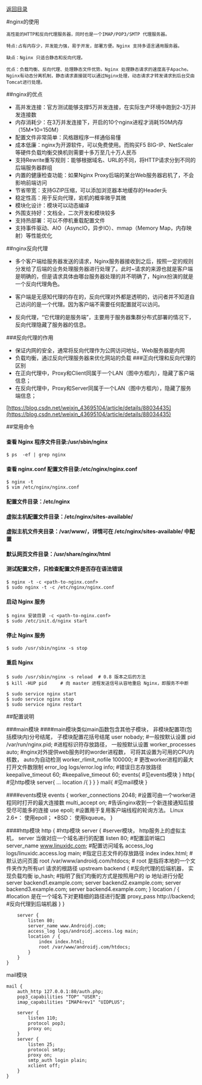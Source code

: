<p>
    <a href="#" onclick="refreshContent('service')">返回目录</a>
</p>

#nginx的使用
    
    高性能的HTTP和反向代理服务器，同时也是一个IMAP/POP3/SMTP 代理服务器。
    
    特点:占有内存少，并发能力强，易于开发，部署方便。Nginx 支持多语言通用服务器。
    
    缺点：Nginx 只适合静态和反向代理。
    
    优点：负载均衡、反向代理、处理静态文件优势。Nginx 处理静态请求的速度高于Apache。
    Nginx有动态分离机制，静态请求直接就可以通过Nginx处理，动态请求才转发请求到后台交由Tomcat进行处理。


##nginx的优点
- 高并发连接：官方测试能够支撑5万并发连接，在实际生产环境中跑到2-3万并发连接数
- 内存消耗少：在3万并发连接下，开启的10个nginx进程才消耗150M内存（15M*10=150M）
- 配置文件非常简单：风格跟程序一样通俗易懂
- 成本低廉：nginx为开源软件，可以免费使用。而购买F5 BIG-IP、NetScaler等硬件负载均衡交换机则需要十多万至几十万人民币
- 支持Rewrite重写规则：能够根据域名、URL的不同，将HTTP请求分到不同的后端服务器群组
- 内置的健康检查功能：如果Nginx Proxy后端的某台Web服务器宕机了，不会影响前端访问
- 节省带宽：支持GZIP压缩，可以添加浏览器本地缓存的Header头
- 稳定性高：用于反向代理，宕机的概率微乎其微
- 模块化设计：模块可以动态编译
- 外围支持好：文档全，二次开发和模块较多
- 支持热部署：可以不停机重载配置文件
- 支持事件驱动、AIO（AsyncIO，异步IO）、mmap（Memory Map，内存映射）等性能优化

##nginx反向代理
- 多个客户端给服务器发送的请求，Nginx服务器接收到之后，按照一定的规则分发给了后端的业务处理服务器进行处理了。此时~请求的来源也就是客户端是明确的，但是请求具体由哪台服务器处理的并不明确了，Nginx扮演的就是一个反向代理角色。

- 客户端是无感知代理的存在的，反向代理对外都是透明的，访问者并不知道自己访问的是一个代理。因为客户端不需要任何配置就可以访问。

- 反向代理，“它代理的是服务端”，主要用于服务器集群分布式部署的情况下，反向代理隐藏了服务器的信息。

###反向代理的作用
- 保证内网的安全，通常将反向代理作为公网访问地址，Web服务器是内网
- 负载均衡，通过反向代理服务器来优化网站的负载
###正向代理和反向代理的区别
- 在正向代理中，Proxy和Client同属于一个LAN（图中方框内），隐藏了客户端信息；
- 在反向代理中，Proxy和Server同属于一个LAN（图中方框内），隐藏了服务端信息；


[https://blog.csdn.net/weixin_43695104/article/details/88034435](https://blog.csdn.net/weixin_43695104/article/details/88034435)



##常用命令

#### 查看 Nginx 程序文件目录:/usr/sbin/nginx
    $ ps  -ef | grep nginx

#### 查看 nginx.conf 配置文件目录:/etc/nginx/nginx.conf
    $ nginx -t                 
    $ vim /etc/nginx/nginx.conf

#### 配置文件目录：/etc/nginx

#### 虚拟主机配置文件目录：/etc/nginx/sites-available/
#### 虚拟主机文件夹目录：/var/www/，详情可在 /etc/nginx/sites-available/ 中配置
#### 默认网页文件目录：/usr/share/nginx/html

#### 测试配置文件，只检查配置文件是否存在语法错误
    $ nginx -t -c <path-to-nginx.conf>
    $ sudo nginx -t -c /etc/nginx/nginx.conf

#### 启动 Nginx 服务
    $ nginx 安装目录 -c <path-to-nginx.conf>
    $ sudo /etc/init.d/nginx start

#### 停止 Nginx 服务
    $ sudo /usr/sbin/nginx -s stop 

#### 重启 Nginx 
    $ sudo /usr/sbin/nginx -s reload  # 0.8 版本之后的方法
    $ kill -HUP pid     # 向 master 进程发送信号从容地重启 Nginx，即服务不中断
    
    $ sudo service nginx start
    $ sudo service nginx stop
    $ sudo service nginx restart


##配置说明

###main模块
####main模块类似main函数包含其他子模块， 非模块配置项(包括模块内)分号结尾， 子模块配置花括号结尾
    user nobady; #一般按默认设置
    pid /var/run/nginx.pid; #进程标识符存放路径， 一般按默认设置
    worker_processes auto; #nginx对外提供web服务时的worder进程数， 可将其设置为可用的CPU内核数， auto为自动检测
    worker_rlimit_nofile 100000; # 更改worker进程的最大打开文件数限制
    error_log logs/error.log info; #错误日志存放路径
    keepalive_timeout 60; #keepalive_timeout 60;
    events{
        #见events模块
    }
    http{ #见http模块
        server{
            ...
            location /{
            }
        }
    }
    mail{
     #见mail模块
    }
    
####events模块
    events {
        worker_connections 2048; #设置可由一个worker进程同时打开的最大连接数
        multi_accept on; #告诉nginx收到一个新连接通知后接受尽可能多的连接
        use epoll; #设置用于复用客户端线程的轮询方法。 Linux 2.6+： 使用epoll； *BSD： 使用kqueue。
    }
    
####http模块
    http { #http模块
        server { #server模块， http服务上的虚拟主机， server 当做对应一个域名进行的配置
            listen 80; #配置监听端口
            server_name www.linuxidc.com; #配置访问域名
            access_log logs/linuxidc.access.log main; #指定日志文件的存放路径
            index index.html; #默认访问页面
            root /var/www/androidj.com/htdocs; # root 是指将本地的一个文件夹作为所有url 请求的根路径
            upstream backend { #反向代理的后端机器， 实现负载均衡
                ip_hash; #指明了我们均衡的方式是按照用户的 ip 地址进行分配
                server backend1.example.com;
                server backend2.example.com;
                server backend3.example.com;
                server backend4.example.com;
            }
            location / { #location 是在一个域名下对更精细的路径进行配置
                proxy_pass http://backend; #反向代理到后端机器
            }
        }
    
        server {
            listen 80;
            server_name www.Androidj.com;
            access_log logs/androidj.access.log main;
            location / {
                index index.html;
                root /var/www/androidj.com/htdocs;
            }
        }
    }
    
mail模块

    mail {
        auth_http 127.0.0.1:80/auth.php;
        pop3_capabilities "TOP" "USER";
        imap_capabilities "IMAP4rev1" "UIDPLUS";
    
        server {
            listen 110;
            protocol pop3;
            proxy on;
        }
        server {
            listen 25;
            protocol smtp;
            proxy on;
            smtp_auth login plain;
            xclient off;
        }
    }